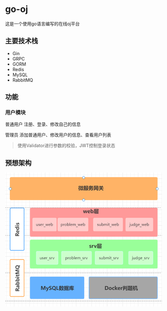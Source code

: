 # go-oj
这是一个使用go语言编写的在线oj平台


## 主要技术栈
- Gin
- GRPC
- GORM
- Redis
- MySQL
- RabbitMQ

## 功能
### 用户模块
普通用户 注册、登录、修改自己的信息

管理员 添加普通用户、修改用户的信息、查看用户列表

> 使用Validator进行参数的校验，JWT控制登录状态

## 预想架构
![img](pics/img.png)